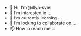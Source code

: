 - 👋 Hi, I’m @illya-sviel
- 👀 I’m interested in ...
- 🌱 I’m currently learning ...
- 💞️ I’m looking to collaborate on ...
- 📫 How to reach me ...

<!---
illya-sviel/illya-sviel is a ✨ special ✨ repository because its `README.md` (this file) appears on your GitHub profile.
You can click the Preview link to take a look at your changes.
--->
